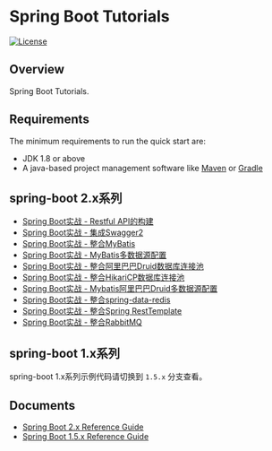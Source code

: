 # Spring Boot Tutorials
[![License](https://img.shields.io/badge/license-Apache%202-green.svg)](https://www.apache.org/licenses/LICENSE-2.0) 

## Overview
Spring Boot Tutorials.

## Requirements
The minimum requirements to run the quick start are:
* JDK 1.8 or above
* A java-based project management software like [Maven](https://maven.apache.org/) or [Gradle](http://gradle.org/)

## spring-boot 2.x系列
* [Spring Boot实战 - Restful API的构建]()
* [Spring Boot实战 - 集成Swagger2]()
* [Spring Boot实战 - 整合MyBatis]()
* [Spring Boot实战 - MyBatis多数据源配置]()
* [Spring Boot实战 - 整合阿里巴巴Druid数据库连接池]()
* [Spring Boot实战 - 整合HikariCP数据库连接池]()
* [Spring Boot实战 - Mybatis阿里巴巴Druid多数据源配置]()
* [Spring Boot实战 - 整合spring-data-redis]()
* [Spring Boot实战 - 整合Spring RestTemplate]()
* [Spring Boot实战 - 整合RabbitMQ]()

## spring-boot 1.x系列
spring-boot 1.x系列示例代码请切换到 ```1.5.x``` 分支查看。

## Documents
* [Spring Boot 2.x Reference Guide](https://docs.spring.io/spring-boot/docs/2.0.6.RELEASE/reference/htmlsingle/)
* [Spring Boot 1.5.x Reference Guide](https://docs.spring.io/spring-boot/docs/1.5.15.RELEASE/reference/htmlsingle/)

